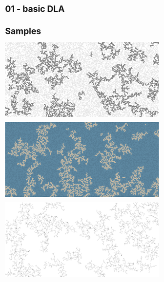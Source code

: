 # 01 - basic DLA

# Samples

![Basic DLA](images/social-media-preview.png)

![With color](images/basic-dla-with-color.png)

![Line rendering mode](images/line-rendering-mode.png)